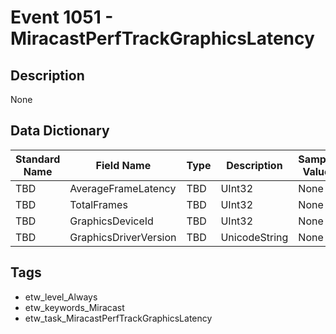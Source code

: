 # Event 1051 - MiracastPerfTrackGraphicsLatency

## Description
None

## Data Dictionary
|Standard Name|Field Name|Type|Description|Sample Value|
|---|---|---|---|---|
|TBD|AverageFrameLatency|TBD|UInt32|None|None|
|TBD|TotalFrames|TBD|UInt32|None|None|
|TBD|GraphicsDeviceId|TBD|UInt32|None|None|
|TBD|GraphicsDriverVersion|TBD|UnicodeString|None|None|

## Tags
* etw_level_Always
* etw_keywords_Miracast
* etw_task_MiracastPerfTrackGraphicsLatency
